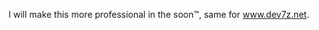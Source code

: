 I will make this more professional in the soon™, same for www.dev7z.net.

<!---
Dev7z/Dev7z is a ✨ special ✨ repository because its `README.md` (this file) appears on your GitHub profile.
You can click the Preview link to take a look at your changes.
--->
